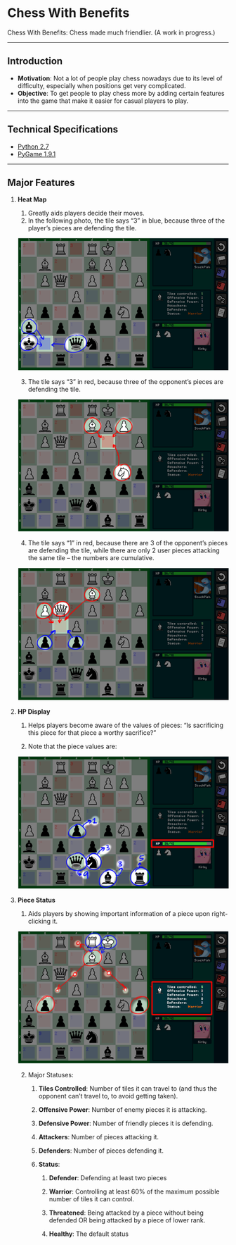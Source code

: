 # Chess With Benefits 

Chess With Benefits: Chess made much friendlier.
(A work in progress.)

-----------------------

## Introduction

- **Motivation**: Not a lot of people play chess nowadays due to its level of difficulty, especially when positions get very complicated.
- **Objective**: To get people to play chess more by adding certain features into the game that make it easier for casual players to play. 

-----------------------

## Technical Specifications

- [Python 2.7](https://www.python.org/ftp/python/2.7/python-2.7.amd64.msi)
- [PyGame 1.9.1](http://pygame.org/ftp/pygame-1.9.1.win32-py2.7.msi)

-----------------------

## Major Features

1. **Heat Map**

	1. Greatly aids players decide their moves.
	2. In the following photo, the tile says “3” in blue, because three of the player’s pieces are defending the tile.

	![heatmap-001](https://github.com/crentagon/chess-with-benefits/blob/master/res/heatmap-001.png)
	
	3. The tile says “3” in red, because three of the opponent’s pieces are defending the tile.

	![heatmap-002](https://github.com/crentagon/chess-with-benefits/blob/master/res/heatmap-002.png)

	4. The tile says “1” in red, because there are 3 of the opponent’s pieces are defending the tile, while there are only 2 user pieces attacking the same tile – the numbers are cumulative.

	![heatmap-003](https://github.com/crentagon/chess-with-benefits/blob/master/res/heatmap-003.png)

2. **HP Display**

	1. Helps players become aware of the values of pieces: “Is sacrificing this piece for that piece a worthy sacrifice?”

	2. Note that the piece values are:

	![piece-values-01](https://github.com/crentagon/chess-with-benefits/blob/master/res/piece-values-01.png)

3. **Piece Status**

	1. Aids players by showing important information of a piece upon right-clicking it.

	![piece-status-01](https://github.com/crentagon/chess-with-benefits/blob/master/res/piece-status-01.png)

	2. Major Statuses:

		1. **Tiles Controlled**: Number of tiles it can travel to (and thus the opponent can’t travel to, to avoid getting taken).

		2. **Offensive Power**: Number of enemy pieces it is attacking.

		3. **Defensive Power**: Number of friendly pieces it is defending.

		4. **Attackers**: Number of pieces attacking it.

		5. **Defenders**: Number of pieces defending it.

		6. **Status**:

			1. **Defender**: Defending at least two pieces
			
			2. **Warrior**: Controlling at least 60% of the maximum possible number of tiles it can control.
			
			3. **Threatened**: Being attacked by a piece without being defended OR being attacked by a piece of lower rank.

			4. **Healthy**: The default status
